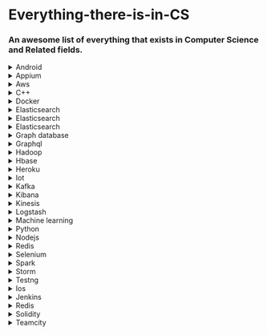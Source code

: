 # Everything-there-is-in-CS
### An awesome list of everything that exists in Computer Science and Related fields. 

<details>
<summary>Android </summary>
<br>Category/Type - <br>OS<br>
<br>Official Documnetation - <br>https://developer.android.com/docs<br>
<br>Best YouTube creators - <br>https://www.youtube.com/channel/UC9M7-jzdU8CVrQo1JwmIdWA<br>https://www.youtube.com/channel/UCB2B0AuQgk6eOMbWR7qiqew<br>https://www.youtube.com/channel/UC58_wzhvJta3hDSPvRLDAqg<br>https://www.youtube.com/channel/UCl6DxakCjDR5AfRwWhWNbMg<br>
<br>Useful Websites - <br>https://www.reddit.com/r/Android/<br>https://www.androidauthority.com/<br>
<br>Dedicated Github page - <br>https://github.com/wasabeef/awesome-android-ui <br> https://github.com/JStumpp/awesome-android <br>https://github.com/wasabeef/awesome-android-libraries<br>
<br>Best Courses - 	<br>https://developer.android.com/courses<br>https://www.codingninjas.com/courses/online-android-Development-kotlin<br>https://www.udemy.com/course/kotlin-android-developer-masterclass/<br>https://www.coursera.org/specializations/advanced-app-android<br>
<br>Ohter Tips / Hacks - <br>https://techbeacon.com/app-dev-testing/how-become-better-android-developer-30-bite-sized-pro-tips<br>https://medium.com/@abangfadli/a-month-full-of-android-development-tips-and-tricks-b98c17627aa<br>https://www.raywenderlich.com/2807578-android-studio-tips-and-tricks<br><br><br>
</details>




<details>
<summary>Appium </summary>
<br>Category/Type - 
<br>Official Documnetation - 
<br>Best YouTube creators - 
<br>Useful Websites - 
<br>Dedicated Github page - 
<br>Best Courses - 
<br>Ohter Tips / Hacks - <br><br>
</details>


<details>
<summary>Aws </summary>
<br>Category/Type - 
<br>Official Documnetation - 
<br>Best YouTube creators - 
<br>Useful Websites - 
<br>Dedicated Github page - 
<br>Best Courses - 
<br>Ohter Tips / Hacks - <br><br>
</details>


<details>
<summary>C++ </summary>
<br>Category/Type - <br>C++ is a general-purpose programming language<br>
<br>Official Documnetation - <br>https://devdocs.io/cpp/<br>
<br>Best YouTube creators - <br>https://www.youtube.com/channel/UC8butISFwT-Wl7EV0hUK0BQ<br>https://www.youtube.com/channel/UCeVMnSShP_Iviwkknt83cww<br>https://www.youtube.com/channel/UCfv8cds8AfIM3UZtAWOz6Gg<br>
<br>Useful Websites - <br>https://www.reddit.com/r/cpp/<br>https://stackoverflow.com/questions/tagged/C++<br>
<br>Dedicated Github page - <br>https://gist.github.com/johnmcfarlane/1b2d9c83e4d3f700ba61e2df4077c613<br>
<br>Best Courses - <br>https://www.codingninjas.com/courses/onlline-c-plus-plus-course<br>https://www.youtube.com/playlist?list=PLu0W_9lII9agpFUAlPFe_VNSlXW5uE0YL<br>
<br>Ohter Tips / Hacks - <br>https://leetcode.com/<br>https://www.codechef.com/<br>
</details>


<details>
<summary>Docker </summary>
<br>Category/Type - 
<br>Official Documnetation - 
<br>Best YouTube creators - 
<br>Useful Websites - 
<br>Dedicated Github page - 
<br>Best Courses - 
<br>Ohter Tips / Hacks - <br><br>
</details>


<details>
<summary>Elasticsearch </summary>
<br>Category/Type - 
<br>Official Documnetation - 
<br>Best YouTube creators - 
<br>Useful Websites - 
<br>Dedicated Github page - 
<br>Best Courses - 
<br>Ohter Tips / Hacks - <br><br>
</details>


<details>
<summary>Elasticsearch </summary>
<br>Category/Type - 
<br>Official Documnetation - 
<br>Best YouTube creators - 
<br>Useful Websites - 
<br>Dedicated Github page - 
<br>Best Courses - 
<br>Ohter Tips / Hacks - <br><br>
</details>


<details>
<summary>Elasticsearch </summary>
<br>Category/Type - 
<br>Official Documnetation - 
<br>Best YouTube creators - 
<br>Useful Websites - 
<br>Dedicated Github page - 
<br>Best Courses - 
<br>Ohter Tips / Hacks - <br><br>
</details>


<details>
<summary>Graph database </summary>
<br>Category/Type - 
<br>Official Documnetation - 
<br>Best YouTube creators - 
<br>Useful Websites - 
<br>Dedicated Github page - 
<br>Best Courses - 
<br>Ohter Tips / Hacks - <br><br>
</details>


<details>
<summary>Graphql </summary>
<br>Category/Type - 
<br>Official Documnetation - 
<br>Best YouTube creators - 
<br>Useful Websites - 
<br>Dedicated Github page - 
<br>Best Courses - 
<br>Ohter Tips / Hacks - <br><br>
</details>


<details>
<summary>Hadoop </summary>
<br>Category/Type - 
<br>Official Documnetation - 
<br>Best YouTube creators - 
<br>Useful Websites - 
<br>Dedicated Github page - 
<br>Best Courses - 
<br>Ohter Tips / Hacks - <br><br>
</details>


<details>
<summary>Hbase </summary>
<br>Category/Type - 
<br>Official Documnetation - 
<br>Best YouTube creators - 
<br>Useful Websites - 
<br>Dedicated Github page - 
<br>Best Courses - 
<br>Ohter Tips / Hacks - <br><br>
</details>


<details>
<summary>Heroku </summary>
<br>Category/Type - 
<br>Official Documnetation - 
<br>Best YouTube creators - 
<br>Useful Websites - 
<br>Dedicated Github page - 
<br>Best Courses - 
<br>Ohter Tips / Hacks - <br><br>
</details>


<details>
<summary>Iot </summary>
<br>Category/Type - 
<br>Official Documnetation - 
<br>Best YouTube creators - 
<br>Useful Websites - 
<br>Dedicated Github page - 
<br>Best Courses - 
<br>Ohter Tips / Hacks - <br><br>
</details>


<details>
<summary>Kafka </summary>
<br>Category/Type - 
<br>Official Documnetation - 
<br>Best YouTube creators - 
<br>Useful Websites - 
<br>Dedicated Github page - 
<br>Best Courses - 
<br>Ohter Tips / Hacks - <br><br>
</details>


<details>
<summary>Kibana </summary>
<br>Category/Type - 
<br>Official Documnetation - 
<br>Best YouTube creators - 
<br>Useful Websites - 
<br>Dedicated Github page - 
<br>Best Courses - 
<br>Ohter Tips / Hacks - <br><br>
</details>


<details>
<summary>Kinesis </summary>
<br>Category/Type - 
<br>Official Documnetation - 
<br>Best YouTube creators - 
<br>Useful Websites - 
<br>Dedicated Github page - 
<br>Best Courses - 
<br>Ohter Tips / Hacks - <br><br>
</details>


<details>
<summary>Logstash </summary>
<br>Category/Type - 
<br>Official Documnetation - 
<br>Best YouTube creators - 
<br>Useful Websites - 
<br>Dedicated Github page - 
<br>Best Courses - 
<br>Ohter Tips / Hacks - <br><br>
</details>


<details>
<summary>Machine learning </summary>
<br>Category/Type - 
<br>Official Documnetation - 
<br>Best YouTube creators - 
<br>Useful Websites - 
<br>Dedicated Github page - 
<br>Best Courses - 
<br>Ohter Tips / Hacks - <br><br>
</details>


<details>
<summary>Python </summary>
<br>Category/Type - <br>Open Source Language<br>
<br>Official Documnetation - <br>https://docs.python.org/3/<br>
<br>Best YouTube creators - <br>https://www.youtube.com/channel/UC8butISFwT-Wl7EV0hUK0BQ<br>https://www.youtube.com/channel/UCeVMnSShP_Iviwkknt83cww<br>https://www.youtube.com/channel/UCfv8cds8AfIM3UZtAWOz6Gg<br>
<br>Useful Websites - <br>https://www.reddit.com/r/Python/<br><br>https://stackoverflow.com/questions/tagged/python<br>
<br>Dedicated Github page - <br>https://github.com/topics/python<br>
<br>Best Courses - <br>https://www.codingninjas.com/courses/online-python-course<br>https://codeforcause.org/ds-algo-with-python<br>https://www.udemy.com/course/complete-python-bootcamp/<br>
<br>Ohter Tips / Hacks - <br>https://leetcode.com/<br>https://www.codechef.com/<br>
</details>


<details>
<summary>Nodejs </summary>
<br>Category/Type - 
<br>Official Documnetation - 
<br>Best YouTube creators - 
<br>Useful Websites - 
<br>Dedicated Github page - 
<br>Best Courses - 
<br>Ohter Tips / Hacks - <br><br>
</details>


<details>
<summary>Redis </summary>
<br>Category/Type - 
<br>Official Documnetation - 
<br>Best YouTube creators - 
<br>Useful Websites - 
<br>Dedicated Github page - 
<br>Best Courses - 
<br>Ohter Tips / Hacks - <br><br>
</details>


<details>
<summary>Selenium </summary>
<br>Category/Type - 
<br>Official Documnetation - 
<br>Best YouTube creators - 
<br>Useful Websites - 
<br>Dedicated Github page - 
<br>Best Courses - 
<br>Ohter Tips / Hacks - <br><br>
</details>


<details>
<summary>Spark </summary>
<br>Category/Type - 
<br>Official Documnetation - 
<br>Best YouTube creators - 
<br>Useful Websites - 
<br>Dedicated Github page - 
<br>Best Courses - 
<br>Ohter Tips / Hacks - <br><br>
</details>


<details>
<summary>Storm </summary>
<br>Category/Type - 
<br>Official Documnetation - 
<br>Best YouTube creators - 
<br>Useful Websites - 
<br>Dedicated Github page - 
<br>Best Courses - 
<br>Ohter Tips / Hacks - <br><br>
</details>


<details>
<summary>Testng </summary>
<br>Category/Type - 
<br>Official Documnetation - 
<br>Best YouTube creators - 
<br>Useful Websites - 
<br>Dedicated Github page - 
<br>Best Courses - 
<br>Ohter Tips / Hacks - <br><br>
</details>


<details>
<summary>Ios </summary>
<br>Category/Type - 
<br>Official Documnetation - 
<br>Best YouTube creators - 
<br>Useful Websites - 
<br>Dedicated Github page - 
<br>Best Courses - 
<br>Ohter Tips / Hacks - <br><br>
</details>


<details>
<summary>Jenkins </summary>
<br>Category/Type - 
<br>Official Documnetation - 
<br>Best YouTube creators - 
<br>Useful Websites - 
<br>Dedicated Github page - 
<br>Best Courses - 
<br>Ohter Tips / Hacks - <br><br>
</details>


<details>
<summary>Redis </summary>
<br>Category/Type - 
<br>Official Documnetation - 
<br>Best YouTube creators - 
<br>Useful Websites - 
<br>Dedicated Github page - 
<br>Best Courses - 
<br>Ohter Tips / Hacks - <br><br>
</details>


<details>
<summary>Solidity </summary>
<br>Category/Type - 
<br>Official Documnetation - 
<br>Best YouTube creators - 
<br>Useful Websites - 
<br>Dedicated Github page - 
<br>Best Courses - 
<br>Ohter Tips / Hacks - <br><br>
</details>


<details>
<summary>Teamcity </summary>
<br>Category/Type - 
<br>Official Documnetation - 
<br>Best YouTube creators - 
<br>Useful Websites - 
<br>Dedicated Github page - 
<br>Best Courses - 
<br>Ohter Tips / Hacks - <br><br>
</details>
